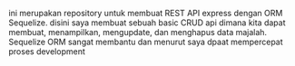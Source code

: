 ini merupakan repository untuk membuat REST API express dengan ORM Sequelize. disini saya membuat sebuah basic CRUD api dimana kita dapat membuat, menampilkan, mengupdate, dan menghapus data majalah. Sequelize ORM sangat membantu dan menurut saya dpaat mempercepat proses development
